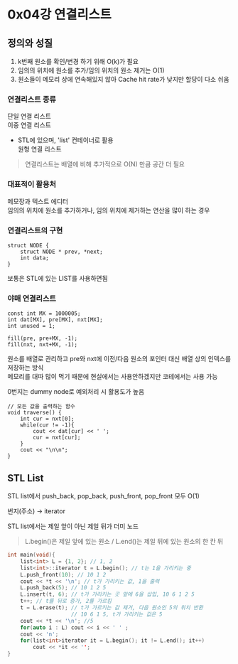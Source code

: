 # 0x04강 연결리스트
## 정의와 성질
1. k번째 원소를 확인/변경 하기 위해 O(k)가 필요
2. 임의의 위치에 원소를 추가/임의 위치의 원소 제거는 O(1)
3. 원소들이 메모리 상에 연속해있지 않아 Cache hit rate가 낮지만 할당이 다소 쉬움

### 연결리스트 종류
단일 연결 리스트  
이중 연결 리스트
 - STL에 있으며, 'list' 컨테이너로 활용    
원형 연결 리스트

> 연결리스트는 배열에 비해 추가적으로 O(N) 만큼 공간 더 필요

### 대표적이 활용처
메모장과 텍스트 에디터  
임의의 위치에 원소를 추가하거나, 임의 위치에 제거하는 연산을 많이 하는 경우

### 연결리스트의 구현
```
struct NODE {
    struct NODE * prev, *next;
    int data;
}
```  
보통은 STL에 있는 LIST를 사용하면됨

### 야매 연결리스트
```
const int MX = 1000005;
int dat[MX], pre[MX], nxt[MX];
int unused = 1;

fill(pre, pre+MX, -1);
fill(nxt, nxt+MX, -1);
```
원소를 배열로 관리하고 pre와 nxt에 이전/다음 원소의 포인터 대신 배열 상의 인덱스를 저장하는 방식  
메모리를 대따 많이 먹기 때문에 현실에서는 사용안하겠지만 코테에서는 사용 가능  

0번지는 dummy node로 예외처리 시 활용도가 높음  

```
// 모든 값을 출력하는 함수
void traverse() {
    int cur = nxt[0];
    while(cur != -1){
        cout << dat[cur] << ' ';
        cur = nxt[cur];
    }
    cout << "\n\n";
}
```

## STL List
STL list에서 push_back, pop_back, push_front, pop_front 모두 O(1)

번지(주소) → iterator

STL list에서는 제일 앞이 아닌 제일 뒤가 더미 노드
> L.begin()은 제일 앞에 있는 원소 / L.end()는 제일 뒤에 있는 원소의 한 칸 뒤

```c++
int main(void){
    list<int> L = {1, 2}; // 1, 2
    list<int>::iterator t = L.begin(); // t는 1을 가리키는 중
    L.push_front(10); // 10 1 2
    cout << *t << '\n'; // t가 가리키는 값, 1을 출력
    L.push_back(5); // 10 1 2 5
    L.insert(t, 6); // t가 가리키는 곳 앞에 6을 삽입, 10 6 1 2 5
    t++; // t를 뒤로 증가, 2를 가르킴
    t = L.erase(t); // t가 가르키는 값 제거, 다음 원소인 5의 위치 반환
                    // 10 6 1 5, t가 가리키는 값은 5
    cout << *t << '\n'; //5
    for(auto i : L) cout << i << ' ' ;
    cout << 'n';
    for(list<int>iterator it = L.begin(); it != L.end(); it++)
        cout << *it << '';
}
```